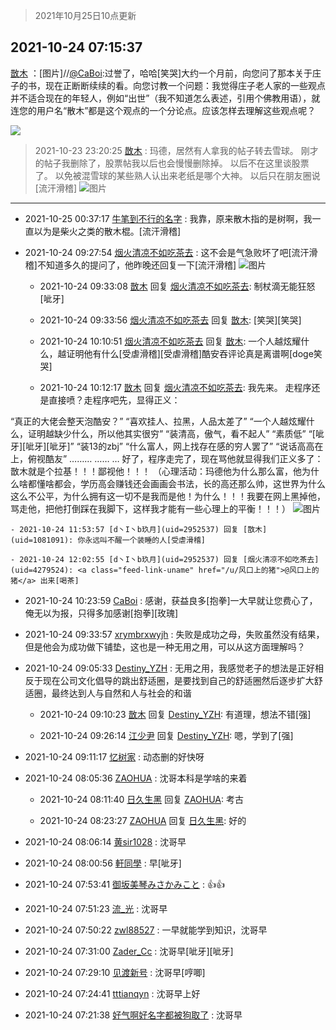 > 2021年10月25日10点更新
<link rel="stylesheet" href="https://cdn.jsdelivr.net/gh/taotie6/sampleJSON@main/css/photo_show.css">
<meta name="referrer" content="no-referrer" />


 ## 2021-10-24 07:15:37 

 [㪚木](https://www.coolapk.com/feed/30906939?shareKey=NDU5MWRmODIwZTUxNjE3NGE1MDU~) ：[图片]//<a class="feed-link-uname" href="/u/CaBoi">@CaBoi</a>:过誉了，哈哈[笑哭]大约一个月前，向您问了那本关于庄子的书，现在正断断续续的看。向您讨教一个问题：我觉得庄子老人家的一些观点并不适合现在的年轻人，例如“出世”（我不知道怎么表述，引用个佛教用语），就连您的用户名“散木”都是这个观点的一个分论点<!--break-->。应该怎样去理解这些观点呢？ 

<div class="album">
<img class="img-item" src="https://image.coolapk.com/feed/2021/1024/07/1081091_b5123b47_0935_924@1080x3724.jpeg" />
</div>

> 2021-10-23 23:20:25 
> [㪚木](https://www.coolapk.com/feed/30903657?shareKey=ZmMyZGJlYzc3MDYzNjE3NGE1MDU~) : 玛德，居然有人拿我的帖子转去雪球。 刚才的帖子我删除了，股票帖我以后也会慢慢删除掉。 以后不在这里谈股票了。 以免被混雪球的某些熟人认出来老纸是哪个大神。 以后只在朋友圈说[流汗滑稽] 
![图片](https://image.coolapk.com/feed/2021/1023/23/1081091_012e5f7c_2359_8546@214x174.png)

 ------- 

- 2021-10-25 00:37:17 [牛笔到不行的名字](uid=2374460) : 我靠，原来散木指的是树啊，我一直以为是柴火之类的散木棍。[流汗滑稽] 

- 2021-10-24 09:27:54 [烟火清凉不如吃茶去](uid=4279524) : 这不会是气急败坏了吧[流汗滑稽]不知道多久的提问了，他昨晚还回复一下[流汗滑稽] ![图片](https://image.coolapk.com/feed/2021/1024/09/4279524_bec803fb_8873_7227@1080x2376.jpeg)

    - 2021-10-24 09:33:08 [㪚木](uid=1081091) 回复 [烟火清凉不如吃茶去](uid=4279524): 制杖滴无能狂怒[呲牙] 

    - 2021-10-24 09:33:56 [烟火清凉不如吃茶去](uid=4279524) 回复 [㪚木](uid=1081091): [笑哭][笑哭] 

    - 2021-10-24 10:10:51 [烟火清凉不如吃茶去](uid=4279524) 回复 [㪚木](uid=1081091): 一个人越炫耀什么，越证明他有什么[受虐滑稽][受虐滑稽]酷安吞评论真是离谱啊[doge笑哭] 

    - 2021-10-24 10:12:17 [㪚木](uid=1081091) 回复 [烟火清凉不如吃茶去](uid=4279524): 我先来。
走程序还是直接喷？走程序吧先，显得正义：

“真正的大佬会整天泡酷安？”
“喜欢挂人、拉黑，人品太差了”
“一个人越炫耀什么，证明越缺少什么，所以他其实很穷”
“装清高，傲气，看不起人”
“素质低”
“[呲牙][呲牙][呲牙]”
“装13的zbj”
“什么富人<!--break-->，网上找存在感的穷人罢了”
“说话高高在上，俯视酷友”
………
……
…
好了，程序走完了，现在骂他就显得我们正义多了：
㪚木就是个拉基！！！鄙视他！！！
（心理活动：玛德他为什么那么富，他为什么啥都懂啥都会，学历高会赚钱还会画画会书法，长的高还那么帅，这世界为什么这么不公平，为什么拥有这一切不是我而是他！为什么！！！我要在网上黑掉他，骂走他，把他打倒踩在我脚下，这样我才能有一些心理上的平衡！！！） ![图片](https://image.coolapk.com/feed/2019/0507/23/1081091_4586_1095@230x167.gif)

    - 2021-10-24 11:53:57 [d丶I丶b玖月](uid=2952537) 回复 [㪚木](uid=1081091): 你永远叫不醒一个装睡的人[受虐滑稽] 

    - 2021-10-24 12:02:55 [d丶I丶b玖月](uid=2952537) 回复 [烟火清凉不如吃茶去](uid=4279524): <a class="feed-link-uname" href="/u/风口上的猪">@风口上的猪</a> 出来[喝茶] 

- 2021-10-24 10:23:59 [CaBoi](uid=3746166) : 感谢，获益良多[抱拳]一大早就让您费心了，俺无以为报，只得多加感谢[抱拳][玫瑰] 

- 2021-10-24 09:33:57 [xrymbrxwyjh](uid=1710564) : 失败是成功之母，失败虽然没有结果，但是他会为成功做下铺垫，这也是一种无用之用，可以从这方面理解吗？ 

- 2021-10-24 09:05:33 [Destiny_YZH](uid=424012) : 无用之用，我感觉老子的想法是正好相反于现在公司文化倡导的跳出舒适圈，是要找到自己的舒适圈然后逐步扩大舒适圈，最终达到人与自然和人与社会的和谐 

    - 2021-10-24 09:10:23 [㪚木](uid=1081091) 回复 [Destiny_YZH](uid=424012): 有道理，想法不错[强] 

    - 2021-10-24 09:26:14 [江少尹](uid=3524927) 回复 [Destiny_YZH](uid=424012): 嗯，学到了[强] 

- 2021-10-24 09:11:17 [忆树家](uid=1890911) : 动态删的好快呀 

- 2021-10-24 08:05:36 [ZAOHUA](uid=1930793) : 沈哥本科是学啥的来着 

    - 2021-10-24 08:11:40 [日久生黑](uid=1062678) 回复 [ZAOHUA](uid=1930793): 考古 

    - 2021-10-24 08:23:27 [ZAOHUA](uid=1930793) 回复 [日久生黑](uid=1062678): 好的 

- 2021-10-24 08:06:14 [黄sir1028](uid=905870) : 沈哥早 

- 2021-10-24 08:00:56 [軒同學](uid=882039) : 早[呲牙] 

- 2021-10-24 07:53:41 [御坂美琴みさかみこと](uid=2289651) : 👍👍 

- 2021-10-24 07:51:23 [流_光](uid=1451285) : 沈哥早 

- 2021-10-24 07:50:22 [zwl88527](uid=452402) : 一早就能学到知识，沈哥早 

- 2021-10-24 07:31:00 [Zader_Cc](uid=1453125) : 沈哥早[呲牙][呲牙] 

- 2021-10-24 07:29:10 [见渡新号](uid=868957) : 沈哥早[哼唧] 

- 2021-10-24 07:24:41 [tttianqyn](uid=15345635) : 沈哥早上好 

- 2021-10-24 07:21:38 [好气啊好名字都被狗取了](uid=1229616) : 沈哥早 

